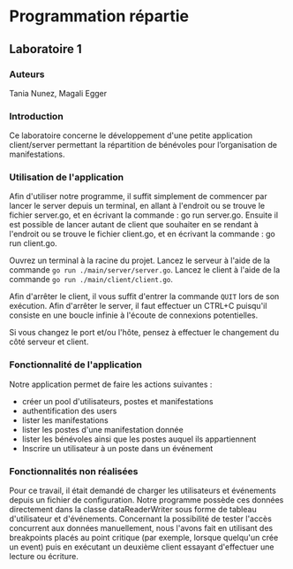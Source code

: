 # Programmation répartie 
## Laboratoire 1
### Auteurs 
Tania Nunez, Magali Egger
### Introduction
Ce laboratoire concerne le développement d'une petite application client/server permettant la 
répartition de bénévoles pour l’organisation de manifestations.  
### Utilisation de l'application
Afin d'utiliser notre programme, il suffit simplement de commencer par lancer le server depuis un terminal,
en allant à l'endroit ou se trouve le fichier server.go, et en écrivant la commande : go run server.go.
Ensuite il est possible de lancer autant de client que souhaiter en se rendant à l'endroit ou se trouve le fichier 
client.go, et en écrivant la commande : go run client.go.

Ouvrez un terminal à la racine du projet. Lancez le serveur à l'aide de la commande ``go run ./main/server/server.go``.
Lancez le client à l'aide de la commande ``go run ./main/client/client.go``.

Afin d'arrêter le client, il vous suffit d'entrer la commande ``QUIT`` lors de son exécution.
Afin d'arrêter le server, il faut effectuer un CTRL+C puisqu'il consiste en une boucle infinie à l'écoute de connexions
potentielles.

Si vous changez le port et/ou l'hôte, pensez à effectuer le changement du côté serveur et client.

### Fonctionnalité de l'application
Notre application permet de faire les actions suivantes :
- créer un pool d'utilisateurs, postes et manifestations
- authentification des users
- lister les manifestations
- lister les postes d'une manifestation donnée
- lister les bénévoles ainsi que les postes auquel ils appartiennent
- Inscrire un utilisateur à un poste dans un événement

### Fonctionnalités non réalisées
Pour ce travail, il était demandé de charger les utilisateurs et événements depuis un fichier de configuration. Notre
programme possède ces données directement dans la classe dataReaderWriter sous forme de tableau d'utilisateur et
d'événements.
Concernant la possibilité de tester l'accès concurrent aux données manuellement, nous l'avons fait en utilisant des 
breakpoints placés au point critique (par exemple, lorsque quelqu'un crée un event) puis en exécutant un deuxième client
essayant d'effectuer une lecture ou écriture.
